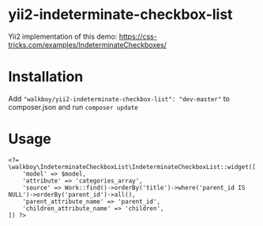 # yii2-indeterminate-checkbox-list
Yii2 implementation of this demo: https://css-tricks.com/examples/IndeterminateCheckboxes/

# Installation
Add `"walkboy/yii2-indeterminate-checkbox-list": "dev-master"` to composer.json and run `composer update`

# Usage
```
<?= \walkboy\IndeterminateCheckboxList\IndeterminateCheckboxList::widget([
    'model' => $model,
    'attribute' => 'categories_array',
    'source' => Work::find()->orderBy('title')->where('parent_id IS NULL')->orderBy('parent_id')->all(),
    'parent_attribute_name' => 'parent_id',
    'children_attribute_name' => 'children',
]) ?>
```
